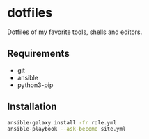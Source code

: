 # dotfiles

Dotfiles of my favorite tools, shells and editors.

## Requirements

- git
- ansible
- python3-pip

## Installation

```bash
ansible-galaxy install -fr role.yml
ansible-playbook --ask-become site.yml
```
